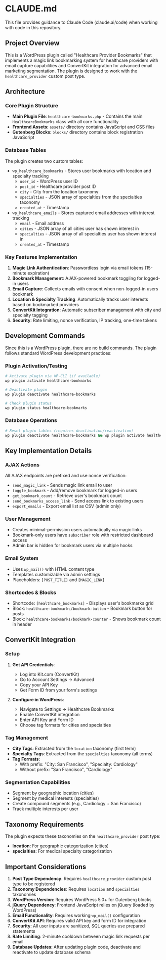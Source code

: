 # CLAUDE.md

This file provides guidance to Claude Code (claude.ai/code) when working with code in this repository.

## Project Overview

This is a WordPress plugin called "Healthcare Provider Bookmarks" that implements a magic link bookmarking system for healthcare providers with email capture capabilities and ConvertKit integration for advanced email marketing segmentation. The plugin is designed to work with the `healthcare_provider` custom post type.

## Architecture

### Core Plugin Structure
- **Main Plugin File**: `healthcare-bookmarks.php` - Contains the main `HealthcareBookmarks` class with all core functionality
- **Frontend Assets**: `assets/` directory contains JavaScript and CSS files
- **Gutenberg Blocks**: `blocks/` directory contains block registration JavaScript

### Database Tables
The plugin creates two custom tables:
- `wp_healthcare_bookmarks` - Stores user bookmarks with location and specialty tracking
  - `user_id` - WordPress user ID
  - `post_id` - Healthcare provider post ID
  - `city` - City from the location taxonomy
  - `specialties` - JSON array of specialties from the specialties taxonomy
  - `created_at` - Timestamp
- `wp_healthcare_emails` - Stores captured email addresses with interest tracking
  - `email` - Email address
  - `cities` - JSON array of all cities user has shown interest in
  - `specialties` - JSON array of all specialties user has shown interest in
  - `created_at` - Timestamp

### Key Features Implementation
1. **Magic Link Authentication**: Passwordless login via email tokens (15-minute expiration)
2. **Bookmark Management**: AJAX-powered bookmark toggling for logged-in users
3. **Email Capture**: Collects emails with consent when non-logged-in users bookmark
4. **Location & Specialty Tracking**: Automatically tracks user interests based on bookmarked providers
5. **ConvertKit Integration**: Automatic subscriber management with city and specialty tagging
6. **Security**: Rate limiting, nonce verification, IP tracking, one-time tokens

## Development Commands

Since this is a WordPress plugin, there are no build commands. The plugin follows standard WordPress development practices:

### Plugin Activation/Testing
```bash
# Activate plugin via WP-CLI (if available)
wp plugin activate healthcare-bookmarks

# Deactivate plugin
wp plugin deactivate healthcare-bookmarks

# Check plugin status
wp plugin status healthcare-bookmarks
```

### Database Operations
```bash
# Reset plugin tables (requires deactivation/reactivation)
wp plugin deactivate healthcare-bookmarks && wp plugin activate healthcare-bookmarks
```

## Key Implementation Details

### AJAX Actions
All AJAX endpoints are prefixed and use nonce verification:
- `send_magic_link` - Sends magic link email to user
- `toggle_bookmark` - Add/remove bookmark for logged-in users
- `get_bookmark_count` - Retrieve user's bookmark count
- `send_bookmarks_access_link` - Send access link to existing users
- `export_emails` - Export email list as CSV (admin only)

### User Management
- Creates minimal-permission users automatically via magic links
- Bookmark-only users have `subscriber` role with restricted dashboard access
- Admin bar is hidden for bookmark users via multiple hooks

### Email System
- Uses `wp_mail()` with HTML content type
- Templates customizable via admin settings
- Placeholders: `[POST_TITLE]` and `[MAGIC_LINK]`

### Shortcodes & Blocks
- Shortcode: `[healthcare_bookmarks]` - Displays user's bookmarks grid
- Block: `healthcare-bookmarks/bookmark-button` - Bookmark button for posts
- Block: `healthcare-bookmarks/bookmark-counter` - Shows bookmark count in header

## ConvertKit Integration

### Setup
1. **Get API Credentials**:
   - Log into Kit.com (ConvertKit)
   - Go to Account Settings → Advanced
   - Copy your API Key
   - Get Form ID from your form's settings

2. **Configure in WordPress**:
   - Navigate to Settings → Healthcare Bookmarks
   - Enable ConvertKit integration
   - Enter API Key and Form ID
   - Choose tag formats for cities and specialties

### Tag Management
- **City Tags**: Extracted from the `location` taxonomy (first term)
- **Specialty Tags**: Extracted from the `specialties` taxonomy (all terms)
- **Tag Formats**: 
  - With prefix: "City: San Francisco", "Specialty: Cardiology"
  - Without prefix: "San Francisco", "Cardiology"

### Segmentation Capabilities
- Segment by geographic location (cities)
- Segment by medical interests (specialties)
- Create compound segments (e.g., Cardiology + San Francisco)
- Track multiple interests per user

## Taxonomy Requirements

The plugin expects these taxonomies on the `healthcare_provider` post type:
- **location**: For geographic categorization (cities)
- **specialties**: For medical specialty categorization

## Important Considerations

1. **Post Type Dependency**: Requires `healthcare_provider` custom post type to be registered
2. **Taxonomy Dependencies**: Requires `location` and `specialties` taxonomies
3. **WordPress Version**: Requires WordPress 5.0+ for Gutenberg blocks
4. **jQuery Dependency**: Frontend JavaScript relies on jQuery (loaded by WordPress)
5. **Email Functionality**: Requires working `wp_mail()` configuration
6. **ConvertKit API**: Requires valid API key and form ID for integration
7. **Security**: All user inputs are sanitized, SQL queries use prepared statements
8. **Rate Limiting**: 2-minute cooldown between magic link requests per email
9. **Database Updates**: After updating plugin code, deactivate and reactivate to update database schema